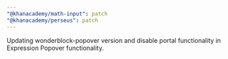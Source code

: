 ```yaml
---
"@khanacademy/math-input": patch
"@khanacademy/perseus": patch
---
```


Updating wonderblock-popover version and disable portal functionality in Expression Popover functionality.
